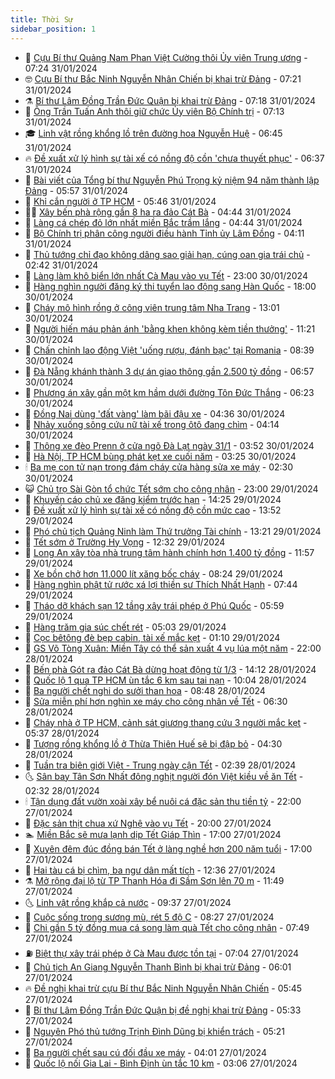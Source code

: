 ```yaml
---
title: Thời Sự
sidebar_position: 1
---
```


<!-- vnexpress-thoi-su:START -->
- 🦒 [Cựu Bí thư Quảng Nam Phan Việt Cường thôi Ủy viên Trung ương](https://vnexpress.net/cuu-bi-thu-quang-nam-phan-viet-cuong-thoi-uy-vien-trung-uong-4679901.html) - 07:24 31/01/2024
- 🤓 [Cựu Bí thư Bắc Ninh Nguyễn Nhân Chiến bị khai trừ Đảng](https://vnexpress.net/cuu-bi-thu-bac-ninh-nguyen-nhan-chien-bi-khai-tru-dang-4706869.html) - 07:21 31/01/2024
- ⚗️ [Bí thư Lâm Đồng Trần Đức Quận bị khai trừ Đảng](https://vnexpress.net/bi-thu-lam-dong-tran-duc-quan-bi-khai-tru-dang-4706820.html) - 07:18 31/01/2024
- 🌊 [Ông Trần Tuấn Anh thôi giữ chức Ủy viên Bộ Chính trị](https://vnexpress.net/ong-tran-tuan-anh-thoi-giu-chuc-uy-vien-bo-chinh-tri-4698760.html) - 07:13 31/01/2024
- 🎓 [Linh vật rồng khổng lồ trên đường hoa Nguyễn Huệ](https://vnexpress.net/linh-vat-rong-khong-lo-tren-duong-hoa-nguyen-hue-4707196.html) - 06:45 31/01/2024
- 🔥 [Đề xuất xử lý hình sự tài xế có nồng độ cồn &#39;chưa thuyết phục&#39;](https://vnexpress.net/de-xuat-xu-ly-hinh-su-tai-xe-co-nong-do-con-chua-thuyet-phuc-4707113.html) - 06:37 31/01/2024
- 🦏 [Bài viết của Tổng bí thư Nguyễn Phú Trọng kỷ niệm 94 năm thành lập Đảng](https://vnexpress.net/bai-viet-cua-tong-bi-thu-nguyen-phu-trong-ky-niem-94-nam-thanh-lap-dang-4707203.html) - 05:57 31/01/2024
- 👺 [Khỉ cắn người ở TP HCM](https://vnexpress.net/khi-can-nguoi-o-tp-hcm-4707212.html) - 05:46 31/01/2024
- 🧑‍🏫 [Xây bến phà rộng gần 8 ha ra đảo Cát Bà](https://vnexpress.net/xay-ben-pha-rong-gan-8-ha-ra-dao-cat-ba-4707152.html) - 04:44 31/01/2024
- 🚦 [Làng cá chép đỏ lớn nhất miền Bắc trầm lắng](https://vnexpress.net/lang-ca-chep-do-lon-nhat-mien-bac-tram-lang-4707154.html) - 04:44 31/01/2024
- 🎉 [Bộ Chính trị phân công người điều hành Tỉnh ủy Lâm Đồng](https://vnexpress.net/bo-chinh-tri-phan-cong-nguoi-dieu-hanh-tinh-uy-lam-dong-4707159.html) - 04:11 31/01/2024
- 🦒 [Thủ tướng chỉ đạo không dâng sao giải hạn, cúng oan gia trái chủ](https://vnexpress.net/thu-tuong-chi-dao-khong-dang-sao-giai-han-cung-oan-gia-trai-chu-4707058.html) - 02:42 31/01/2024
- 🤗 [Làng làm khô biển lớn nhất Cà Mau vào vụ Tết](https://vnexpress.net/lang-lam-kho-bien-lon-nhat-ca-mau-vao-vu-tet-4706223.html) - 23:00 30/01/2024
- 💼 [Hàng nghìn người đăng ký thi tuyển lao động sang Hàn Quốc](https://vnexpress.net/hang-nghin-nguoi-dang-ky-thi-tuyen-lao-dong-sang-han-quoc-4706957.html) - 18:00 30/01/2024
- 🤩 [Cháy mô hình rồng ở công viên trung tâm Nha Trang](https://vnexpress.net/chay-mo-hinh-rong-o-cong-vien-trung-tam-nha-trang-4706963.html) - 13:01 30/01/2024
- 🤡 [Người hiến máu phản ánh &#39;bằng khen không kèm tiền thưởng&#39;](https://vnexpress.net/nguoi-hien-mau-phan-anh-bang-khen-khong-kem-tien-thuong-4706938.html) - 11:21 30/01/2024
- 💯 [Chấn chỉnh lao động Việt &#39;uống rượu, đánh bạc&#39; tại Romania](https://vnexpress.net/chan-chinh-lao-dong-viet-uong-ruou-danh-bac-tai-romania-4706826.html) - 08:39 30/01/2024
- 👺 [Đà Nẵng khánh thành 3 dự án giao thông gần 2.500 tỷ đồng](https://vnexpress.net/da-nang-khanh-thanh-3-du-an-giao-thong-gan-2-500-ty-dong-4706786.html) - 06:57 30/01/2024
- 🌮 [Phương án xây gần một km hầm dưới đường Tôn Đức Thắng](https://vnexpress.net/phuong-an-xay-gan-mot-km-ham-duoi-duong-ton-duc-thang-4706779.html) - 06:23 30/01/2024
- 🥸 [Đồng Nai dùng &#39;đất vàng&#39; làm bãi đậu xe](https://vnexpress.net/dong-nai-dung-dat-vang-lam-bai-dau-xe-4706717.html) - 04:36 30/01/2024
- 🐻 [Nhảy xuống sông cứu nữ tài xế trong ôtô đang chìm](https://vnexpress.net/nhay-xuong-song-cuu-nu-tai-xe-trong-oto-dang-chim-4706712.html) - 04:14 30/01/2024
- 👀 [Thông xe đèo Prenn ở cửa ngõ Đà Lạt ngày 31/1](https://vnexpress.net/thong-xe-deo-prenn-o-cua-ngo-da-lat-ngay-31-1-4706702.html) - 03:52 30/01/2024
- 🤔 [Hà Nội, TP HCM bùng phát kẹt xe cuối năm](https://vnexpress.net/ha-noi-tp-hcm-bung-phat-ket-xe-cuoi-nam-4706529.html) - 03:25 30/01/2024
- 🕯 [Ba mẹ con tử nạn trong đám cháy cửa hàng sửa xe máy](https://vnexpress.net/ba-me-con-tu-nan-trong-dam-chay-cua-hang-sua-xe-may-4706634.html) - 02:30 30/01/2024
- 😺 [Chủ trọ Sài Gòn tổ chức Tết sớm cho công nhân](https://vnexpress.net/chu-tro-sai-gon-to-chuc-tet-som-cho-cong-nhan-4706493.html) - 23:00 29/01/2024
- 🦆 [Khuyến cáo chủ xe đăng kiểm trước hạn](https://vnexpress.net/khuyen-cao-chu-xe-dang-kiem-truoc-han-4706539.html) - 14:25 29/01/2024
- 🧰 [Đề xuất xử lý hình sự tài xế có nồng độ cồn mức cao](https://vnexpress.net/de-xuat-xu-ly-hinh-su-tai-xe-co-nong-do-con-muc-cao-4706522.html) - 13:52 29/01/2024
- 🦍 [Phó chủ tịch Quảng Ninh làm Thứ trưởng Tài chính](https://vnexpress.net/pho-chu-tich-quang-ninh-lam-thu-truong-tai-chinh-4706537.html) - 13:21 29/01/2024
- 🧰 [Tết sớm ở Trường Hy Vọng](https://vnexpress.net/tet-som-o-truong-hy-vong-4706256.html) - 12:32 29/01/2024
- 💃 [Long An xây tòa nhà trung tâm hành chính hơn 1.400 tỷ đồng](https://vnexpress.net/long-an-xay-toa-nha-trung-tam-hanh-chinh-hon-1-400-ty-dong-4706524.html) - 11:57 29/01/2024
- 🧰 [Xe bồn chở hơn 11.000 lít xăng bốc cháy](https://vnexpress.net/xe-bon-cho-hon-11-000-lit-xang-boc-chay-4706381.html) - 08:24 29/01/2024
- 🚀 [Hàng nghìn phật tử rước xá lợi thiền sư Thích Nhất Hạnh](https://vnexpress.net/hang-nghin-phat-tu-ruoc-xa-loi-thien-su-thich-nhat-hanh-4706316.html) - 07:44 29/01/2024
- 🎊 [Tháo dỡ khách sạn 12 tầng xây trái phép ở Phú Quốc](https://vnexpress.net/thao-do-khach-san-12-tang-xay-trai-phep-o-phu-quoc-4706323.html) - 05:59 29/01/2024
- 🤭 [Hàng trăm gia súc chết rét](https://vnexpress.net/hang-tram-gia-suc-chet-ret-4706293.html) - 05:03 29/01/2024
- 🤗 [Cọc bêtông đè bẹp cabin, tài xế mắc kẹt](https://vnexpress.net/coc-betong-de-bep-cabin-tai-xe-mac-ket-4706144.html) - 01:10 29/01/2024
- 🌈 [GS Võ Tòng Xuân: Miền Tây có thể sản xuất 4 vụ lúa một năm](https://vnexpress.net/gs-vo-tong-xuan-mien-tay-co-the-san-xuat-4-vu-lua-mot-nam-4705963.html) - 22:00 28/01/2024
- 🦣 [Bến phà Gót ra đảo Cát Bà dừng hoạt động từ 1/3](https://vnexpress.net/ben-pha-got-ra-dao-cat-ba-dung-hoat-dong-tu-1-3-4706100.html) - 14:12 28/01/2024
- 🎡 [Quốc lộ 1 qua TP HCM ùn tắc 6 km sau tai nạn](https://vnexpress.net/quoc-lo-1-qua-tp-hcm-un-tac-6-km-sau-tai-nan-4706068.html) - 10:04 28/01/2024
- 🦏 [Ba người chết nghi do sưởi than hoa](https://vnexpress.net/ba-nguoi-chet-nghi-do-suoi-than-hoa-4706047.html) - 08:48 28/01/2024
- 🎊 [Sửa miễn phí hơn nghìn xe máy cho công nhân về Tết](https://vnexpress.net/sua-mien-phi-hon-nghin-xe-may-cho-cong-nhan-ve-tet-4705994.html) - 06:30 28/01/2024
- 🫶 [Cháy nhà ở TP HCM, cảnh sát giương thang cứu 3 người mắc kẹt](https://vnexpress.net/chay-nha-o-tp-hcm-canh-sat-giuong-thang-cuu-3-nguoi-mac-ket-4706021.html) - 05:37 28/01/2024
- 🤔 [Tượng rồng khổng lồ ở Thừa Thiên Huế sẽ bị đập bỏ](https://vnexpress.net/tuong-rong-khong-lo-o-thua-thien-hue-se-bi-dap-bo-4705990.html) - 04:30 28/01/2024
- 🤠 [Tuần tra biên giới Việt - Trung ngày cận Tết](https://vnexpress.net/tuan-tra-bien-gioi-viet-trung-ngay-can-tet-4705937.html) - 02:39 28/01/2024
- 🌜 [Sân bay Tân Sơn Nhất đông nghịt người đón Việt kiều về ăn Tết](https://video.vnexpress.net/san-bay-tan-son-nhat-dong-nghit-vi-mot-viet-kieu-ve-an-tet-ca-chuc-nguoi-than-di-don-4705939.html) - 02:32 28/01/2024
- 🕯 [Tận dụng đất vườn xoài xây bể nuôi cá đặc sản thu tiền tỷ](https://vnexpress.net/tan-dung-dat-vuon-xoai-xay-be-nuoi-ca-dac-san-thu-tien-ty-4703815.html) - 22:00 27/01/2024
- 🤔 [Đặc sản thịt chua xứ Nghệ vào vụ Tết](https://vnexpress.net/dac-san-thit-chua-xu-nghe-vao-vu-tet-4705896.html) - 20:00 27/01/2024
- 🏊 [Miền Bắc sẽ mưa lạnh dịp Tết Giáp Thìn](https://vnexpress.net/mien-bac-se-mua-lanh-dip-tet-giap-thin-4705529.html) - 17:00 27/01/2024
- 🌮 [Xuyên đêm đúc đồng bán Tết ở làng nghề hơn 200 năm tuổi](https://vnexpress.net/xuyen-dem-duc-dong-ban-tet-o-lang-nghe-hon-200-nam-tuoi-4704648.html) - 17:00 27/01/2024
- 🫣 [Hai tàu cá bị chìm, ba ngư dân mất tích](https://vnexpress.net/hai-tau-ca-bi-chim-ba-ngu-dan-mat-tich-4705905.html) - 12:36 27/01/2024
- ⚗️ [Mở rộng đại lộ từ TP Thanh Hóa đi Sầm Sơn lên 70 m](https://vnexpress.net/mo-rong-dai-lo-tu-tp-thanh-hoa-di-sam-son-len-70-m-4705850.html) - 11:49 27/01/2024
- 🌜 [Linh vật rồng khắp cả nước](https://vnexpress.net/linh-vat-rong-khap-ca-nuoc-4705789.html) - 09:37 27/01/2024
- 🌁 [Cuộc sống trong sương mù, rét 5 độ C](https://vnexpress.net/cuoc-song-trong-suong-mu-ret-5-do-c-4705822.html) - 08:27 27/01/2024
- 🐲 [Chi gần 5 tỷ đồng mua cá song làm quà Tết cho công nhân](https://vnexpress.net/chi-gan-5-ty-dong-mua-ca-song-lam-qua-tet-cho-cong-nhan-4705816.html) - 07:49 27/01/2024
- ⛽️ [Biệt thự xây trái phép ở Cà Mau được tồn tại](https://vnexpress.net/biet-thu-xay-trai-phep-o-ca-mau-duoc-ton-tai-4705833.html) - 07:04 27/01/2024
- 🗽 [Chủ tịch An Giang Nguyễn Thanh Bình bị khai trừ Đảng](https://vnexpress.net/chu-tich-an-giang-nguyen-thanh-binh-bi-khai-tru-dang-4705824.html) - 06:01 27/01/2024
- 🔥 [Đề nghị khai trừ cựu Bí thư Bắc Ninh Nguyễn Nhân Chiến](https://vnexpress.net/de-nghi-khai-tru-cuu-bi-thu-bac-ninh-nguyen-nhan-chien-4705821.html) - 05:45 27/01/2024
- 💯 [Bí thư Lâm Đồng Trần Đức Quận bị đề nghị khai trừ Đảng](https://vnexpress.net/bi-thu-lam-dong-tran-duc-quan-bi-de-nghi-khai-tru-dang-4705818.html) - 05:33 27/01/2024
- 🦆 [Nguyên Phó thủ tướng Trịnh Đình Dũng bị khiển trách](https://vnexpress.net/nguyen-pho-thu-tuong-trinh-dinh-dung-bi-khien-trach-4698810.html) - 05:21 27/01/2024
- 🫣 [Ba người chết sau cú đối đầu xe máy](https://vnexpress.net/ba-nguoi-chet-sau-cu-doi-dau-xe-may-4705777.html) - 04:01 27/01/2024
- 🤡 [Quốc lộ nối Gia Lai - Bình Định ùn tắc 10 km](https://vnexpress.net/quoc-lo-noi-gia-lai-binh-dinh-un-tac-10-km-4705746.html) - 03:06 27/01/2024<!-- vnexpress-thoi-su:END -->